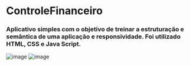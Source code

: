 # ControleFinanceiro
### Aplicativo simples com o objetivo de treinar a estruturação e semântica de uma aplicação e responsividade. Foi utilizado HTML, CSS e Java Script.


![image](https://user-images.githubusercontent.com/58302084/174644467-7e26abbe-d4a3-4813-8528-a0bf0264a412.png)
![image](https://user-images.githubusercontent.com/58302084/174645591-5aa2988a-f423-423e-8254-07fddbe9ba1d.png)
